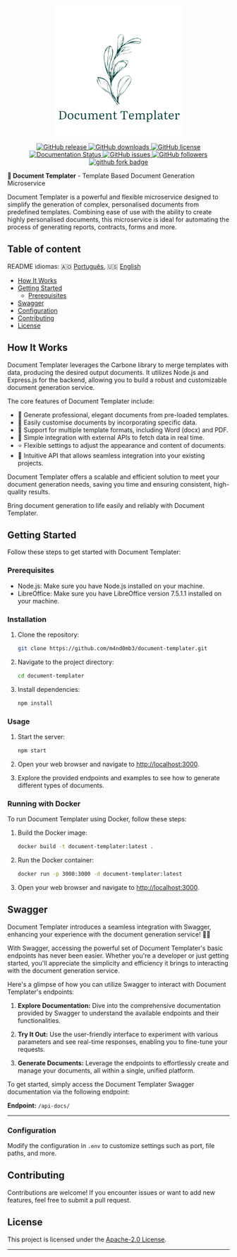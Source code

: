 
<p align="center">
  <a href="https://github.com/m4nd0mb3/document-templater" target="_blank">
    <img alt="Document Templater" width="" src="./locales/Doc.png">
  </a>
</p>

<p align="center">
<a href="https://github.com/m4nd0mb3/document-templater/releases/latest">
    <img src="https://badgen.net/github/release/m4nd0mb3/document-templater/latest" alt="GitHub release">
  </a>
  <a href="https://github.com/m4nd0mb3/document-templater/releases">
    <img src="https://img.shields.io/github/downloads/m4nd0mb3/document-templater/total.svg" alt="GitHub downloads">
  </a>
  <a href="https://github.com/m4nd0mb3/document-templater/blob/master/LICENSE">
    <img src="https://badgen.net/github/license/m4nd0mb3/document-templater" alt="GitHub license">
  </a><br/>
  <a href='https://document-templater.readthedocs.io/en/latest/?badge=latest'>
    <img src='https://readthedocs.org/projects/document-templater/badge/?version=latest' alt='Documentation Status' />
  </a>   
  <a href="https://github.com/m4nd0mb3/document-templater/issues">
    <img src="https://badgen.net/github/issues/m4nd0mb3/document-templater" alt="GitHub issues">
  </a>
  <a href="https://github.com/m4nd0mb3">
    <img src="https://badgen.net/github/contributors/m4nd0mb3/document-templater" alt="GitHub followers">
  </a>
  <a href="https://github.com/carboneio/carbone">
    <img src="https://badgen.net/github/forks/m4nd0mb3/document-templater?icon=github" alt="github fork badge">
  </a>
</p>

<p><b>🤖 Document Templater</b> - Template Based Document Generation Microservice</p>

Document Templater is a powerful and flexible microservice designed to simplify the generation of complex, personalised documents from predefined templates. Combining ease of use with the ability to create highly personalised documents, this microservice is ideal for automating the process of generating reports, contracts, forms and more.

## Table of content

README idiomas: :angola: [Português](./locales/pt/README.md), :us: [English](README.md)


- [How It Works](#how-it-works)
- [Getting Started](#getting-started)
    - [Prerequisites](#prerequisites)
- [Swagger](#swagger)
- [Configuration](#configuration)
- [Contributing](#contributing)
- [License](#license)


## How It Works

Document Templater leverages the Carbone library to merge templates with data, producing the desired output documents. It utilizes Node.js and Express.js for the backend, allowing you to build a robust and customizable document generation service.

The core features of Document Templater include:

- 📝 Generate professional, elegant documents from pre-loaded templates.
- 🎨 Easily customise documents by incorporating specific data.
- 🌈 Support for multiple template formats, including Word (docx) and PDF.
- 🍏 Simple integration with external APIs to fetch data in real time.
- ⭐️ Flexible settings to adjust the appearance and content of documents.
- 📐 Intuitive API that allows seamless integration into your existing projects.


Document Templater offers a scalable and efficient solution to meet your document generation needs, saving you time and ensuring consistent, high-quality results.

Bring document generation to life easily and reliably with Document Templater.

## Getting Started

Follow these steps to get started with Document Templater:

### Prerequisites

- Node.js: Make sure you have Node.js installed on your machine.
- LibreOffice: Make sure you have LibreOffice version 7.5.1.1 installed on your machine. 

### Installation

1. Clone the repository:

   ```sh
   git clone https://github.com/m4nd0mb3/document-templater.git
   ```

2. Navigate to the project directory:

   ```sh
   cd document-templater
   ```

3. Install dependencies:

   ```sh
   npm install
   ```

### Usage

1. Start the server:

   ```sh
   npm start
   ```

2. Open your web browser and navigate to [http://localhost:3000](http://localhost:3000).

3. Explore the provided endpoints and examples to see how to generate different types of documents.

### Running with Docker

To run Document Templater using Docker, follow these steps:

1. Build the Docker image:

   ```sh
   docker build -t document-templater:latest .
   ```

2. Run the Docker container:

   ```sh
   docker run -p 3000:3000 -d document-templater:latest
   ```

3. Open your web browser and navigate to [http://localhost:3000](http://localhost:3000).


## Swagger

Document Templater introduces a seamless integration with Swagger, enhancing your experience with the document generation service! 📄✨

With Swagger, accessing the powerful set of Document Templater's basic endpoints has never been easier. Whether you're a developer or just getting started, you'll appreciate the simplicity and efficiency it brings to interacting with the document generation service.

Here's a glimpse of how you can utilize Swagger to interact with Document Templater's endpoints:

1. **Explore Documentation:** Dive into the comprehensive documentation provided by Swagger to understand the available endpoints and their functionalities.

2. **Try It Out:** Use the user-friendly interface to experiment with various parameters and see real-time responses, enabling you to fine-tune your requests.

3. **Generate Documents:** Leverage the endpoints to effortlessly create and manage your documents, all within a single, unified platform.

To get started, simply access the Document Templater Swagger documentation via the following endpoint:


**Endpoint:** `/api-docs/`




---


### Configuration

Modify the configuration in `.env` to customize settings such as port, file paths, and more.

## Contributing

Contributions are welcome! If you encounter issues or want to add new features, feel free to submit a pull request.

## License

This project is licensed under the [Apache-2.0 License](LICENSE).

---
